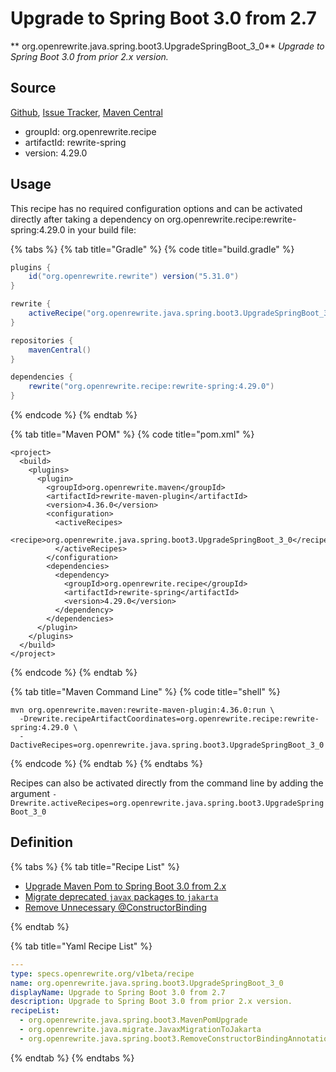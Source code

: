# Upgrade to Spring Boot 3.0 from 2.7

** org.openrewrite.java.spring.boot3.UpgradeSpringBoot\_3\_0**
_Upgrade to Spring Boot 3.0 from prior 2.x version._

## Source

[Github](https://github.com/openrewrite/rewrite-spring), [Issue Tracker](https://github.com/openrewrite/rewrite-spring/issues), [Maven Central](https://search.maven.org/artifact/org.openrewrite.recipe/rewrite-spring/4.29.0/jar)

* groupId: org.openrewrite.recipe
* artifactId: rewrite-spring
* version: 4.29.0


## Usage

This recipe has no required configuration options and can be activated directly after taking a dependency on org.openrewrite.recipe:rewrite-spring:4.29.0 in your build file:

{% tabs %}
{% tab title="Gradle" %}
{% code title="build.gradle" %}
```groovy
plugins {
    id("org.openrewrite.rewrite") version("5.31.0")
}

rewrite {
    activeRecipe("org.openrewrite.java.spring.boot3.UpgradeSpringBoot_3_0")
}

repositories {
    mavenCentral()
}

dependencies {
    rewrite("org.openrewrite.recipe:rewrite-spring:4.29.0")
}
```
{% endcode %}
{% endtab %}

{% tab title="Maven POM" %}
{% code title="pom.xml" %}
```markup
<project>
  <build>
    <plugins>
      <plugin>
        <groupId>org.openrewrite.maven</groupId>
        <artifactId>rewrite-maven-plugin</artifactId>
        <version>4.36.0</version>
        <configuration>
          <activeRecipes>
            <recipe>org.openrewrite.java.spring.boot3.UpgradeSpringBoot_3_0</recipe>
          </activeRecipes>
        </configuration>
        <dependencies>
          <dependency>
            <groupId>org.openrewrite.recipe</groupId>
            <artifactId>rewrite-spring</artifactId>
            <version>4.29.0</version>
          </dependency>
        </dependencies>
      </plugin>
    </plugins>
  </build>
</project>
```
{% endcode %}
{% endtab %}

{% tab title="Maven Command Line" %}
{% code title="shell" %}
```shell
mvn org.openrewrite.maven:rewrite-maven-plugin:4.36.0:run \
  -Drewrite.recipeArtifactCoordinates=org.openrewrite.recipe:rewrite-spring:4.29.0 \
  -DactiveRecipes=org.openrewrite.java.spring.boot3.UpgradeSpringBoot_3_0
```
{% endcode %}
{% endtab %}
{% endtabs %}

Recipes can also be activated directly from the command line by adding the argument `-Drewrite.activeRecipes=org.openrewrite.java.spring.boot3.UpgradeSpringBoot_3_0`

## Definition

{% tabs %}
{% tab title="Recipe List" %}
* [Upgrade Maven Pom to Spring Boot 3.0 from 2.x](../../../java/spring/boot3/mavenpomupgrade.md)
* [Migrate deprecated `javax` packages to `jakarta`](../../../java/migrate/javaxmigrationtojakarta.md)
* [Remove Unnecessary @ConstructorBinding](../../../java/spring/boot3/removeconstructorbindingannotation.md)

{% endtab %}

{% tab title="Yaml Recipe List" %}
```yaml
---
type: specs.openrewrite.org/v1beta/recipe
name: org.openrewrite.java.spring.boot3.UpgradeSpringBoot_3_0
displayName: Upgrade to Spring Boot 3.0 from 2.7
description: Upgrade to Spring Boot 3.0 from prior 2.x version.
recipeList:
  - org.openrewrite.java.spring.boot3.MavenPomUpgrade
  - org.openrewrite.java.migrate.JavaxMigrationToJakarta
  - org.openrewrite.java.spring.boot3.RemoveConstructorBindingAnnotation

```
{% endtab %}
{% endtabs %}

